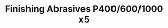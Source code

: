 ---
layout: product
title: "Finishing Abrasives P400/600/1000 x5"
price: "600" 
desc: "Smirgle za poliranje"
img_path: "/assets/img/TAM87010.webp"
brand: "N/A"
available: true
special_offer: false
new: false
soon: false
cat: "070000"
subcat: "070500"
subsubcat: "0N/A"
sifra: "TAM87010"
popular: true
spec: false
---